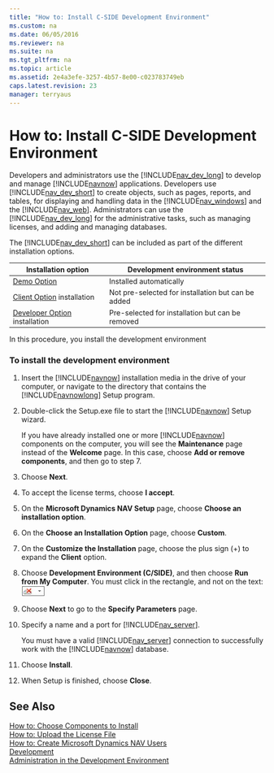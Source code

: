 ```yaml
---
title: "How to: Install C-SIDE Development Environment"
ms.custom: na
ms.date: 06/05/2016
ms.reviewer: na
ms.suite: na
ms.tgt_pltfrm: na
ms.topic: article
ms.assetid: 2e4a3efe-3257-4b57-8e00-c023783749eb
caps.latest.revision: 23
manager: terryaus
---
```

# How to: Install C-SIDE Development Environment
Developers and administrators use the [!INCLUDE[nav_dev_long](../dynamics-nav/includes/nav_dev_long_md.md)] to develop and manage [!INCLUDE[navnow](../dynamics-nav/includes/navnow_md.md)] applications. Developers use [!INCLUDE[nav_dev_short](../dynamics-nav/includes/nav_dev_short_md.md)] to create objects, such as pages, reports, and tables, for displaying and handling data in the [!INCLUDE[nav_windows](../dynamics-nav/includes/nav_windows_md.md)] and the [!INCLUDE[nav_web](../dynamics-nav/includes/nav_web_md.md)]. Administrators can use the [!INCLUDE[nav_dev_long](../dynamics-nav/includes/nav_dev_long_md.md)] for the administrative tasks, such as managing licenses, and adding and managing databases.  
  
 The [!INCLUDE[nav_dev_short](../dynamics-nav/includes/nav_dev_short_md.md)] can be included as part of the different installation options.  
  
|Installation option|Development environment status|  
|-------------------------|------------------------------------|  
|[Demo Option](../dynamics-nav/Demo-Option.md)|Installed automatically|  
|[Client Option](../dynamics-nav/Client-Option.md) installation|Not pre\-selected for installation but can be added|  
|[Developer Option](../dynamics-nav/Developer-Option.md) installation|Pre\-selected for installation but can be removed|  
  
 In this procedure, you install the development environment  
  
### To install the development environment  
  
1.  Insert the [!INCLUDE[navnow](../dynamics-nav/includes/navnow_md.md)] installation media in the drive of your computer, or navigate to the directory that contains the [!INCLUDE[navnowlong](../dynamics-nav/includes/navnowlong_md.md)] Setup program.  
  
2.  Double\-click the Setup.exe file to start the [!INCLUDE[navnow](../dynamics-nav/includes/navnow_md.md)] Setup wizard.  
  
     If you have already installed one or more [!INCLUDE[navnow](../dynamics-nav/includes/navnow_md.md)] components on the computer, you will see the **Maintenance** page instead of the **Welcome** page. In this case, choose **Add or remove components**, and then go to step 7.  
  
3.  Choose **Next**.  
  
4.  To accept the license terms, choose **I accept**.  
  
5.  On the **Microsoft Dynamics NAV Setup** page, choose **Choose an installation option**.  
  
6.  On the **Choose an Installation Option** page, choose **Custom**.  
  
7.  On the **Customize the Installation** page, choose the plus sign \(\+\) to expand the **Client** option.  
  
8.  Choose **Development Environment \(C\/SIDE\)**, and then choose **Run from My Computer**. You must click in the rectangle, and not on the text: ![Click in the box and select Run from My Computer](../dynamics-nav/media/RunFromMy.JPG "RunFromMy")  
  
9. Choose **Next** to go to the **Specify Parameters** page.  
  
10. Specify a name and a port for [!INCLUDE[nav_server](../dynamics-nav/includes/nav_server_md.md)].  
  
     You must have a valid [!INCLUDE[nav_server](../dynamics-nav/includes/nav_server_md.md)] connection to successfully work with the [!INCLUDE[navnow](../dynamics-nav/includes/navnow_md.md)] database.  
  
11. Choose **Install**.  
  
12. When Setup is finished, choose **Close**.  
  
## See Also  
 [How to: Choose Components to Install](../Topic/How%20to:%20Choose%20Components%20to%20Install.md)   
 [How to: Upload the License File](../Topic/How%20to:%20Upload%20the%20License%20File.md)   
 [How to: Create Microsoft Dynamics NAV Users](../Topic/How%20to:%20Create%20Microsoft%20Dynamics%20NAV%20Users.md)   
 [Development](../dynamics-nav/Development.md)   
 [Administration in the Development Environment](../dynamics-nav/Administration-in-the-Development-Environment.md)